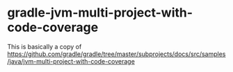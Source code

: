# gradle-jvm-multi-project-with-code-coverage

This is basically a copy of https://github.com/gradle/gradle/tree/master/subprojects/docs/src/samples/java/jvm-multi-project-with-code-coverage 